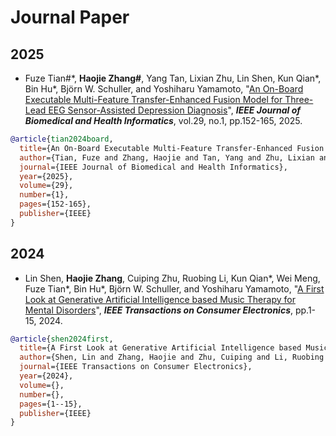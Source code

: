 # Journal Paper
## 2025
* Fuze Tian\#\*, **Haojie Zhang\#**, Yang Tan, Lixian Zhu, Lin Shen, Kun Qian\*, Bin Hu\*, Björn W. Schuller, and Yoshiharu Yamamoto,
"[An On-Board Executable Multi-Feature Transfer-Enhanced Fusion Model for Three-Lead EEG Sensor-Assisted Depression Diagnosis](https://ieeexplore.ieee.org/document/10736629)",
**_IEEE Journal of Biomedical and Health Informatics_**, vol.29, no.1, pp.152-165, 2025.

```bibtex
@article{tian2024board,
  title={An On-Board Executable Multi-Feature Transfer-Enhanced Fusion Model for Three-Lead EEG Sensor-Assisted Depression Diagnosis},
  author={Tian, Fuze and Zhang, Haojie and Tan, Yang and Zhu, Lixian and Shen, Lin and Qian, Kun and Hu, Bin and Schuller, Bj{\"o}rn W and Yamamoto, Yoshiharu},
  journal={IEEE Journal of Biomedical and Health Informatics}, 
  year={2025},
  volume={29},
  number={1},
  pages={152-165},
  publisher={IEEE}
}
```

## 2024

* Lin Shen, **Haojie Zhang**, Cuiping Zhu, Ruobing Li, Kun Qian\*, Wei Meng, Fuze Tian\*, Bin Hu\*, Björn W. Schuller, and Yoshiharu Yamamoto,
  "[A First Look at Generative Artificial Intelligence based Music Therapy for Mental Disorders](https://ieeexplore.ieee.org/document/10787256)",
  **_IEEE Transactions on Consumer Electronics_**, pp.1-15, 2024.

```bibtex
@article{shen2024first,
  title={A First Look at Generative Artificial Intelligence based Music Therapy for Mental Disorders},
  author={Shen, Lin and Zhang, Haojie and Zhu, Cuiping and Li, Ruobing and Qian, Kun and Meng, Wei and Tian, Fuze and Hu, Bin and Schuller, Bj{\"o}rn W and Yamamoto, Yoshiharu},
  journal={IEEE Transactions on Consumer Electronics}, 
  year={2024},
  volume={},
  number={},
  pages={1--15},
  publisher={IEEE}
}
```